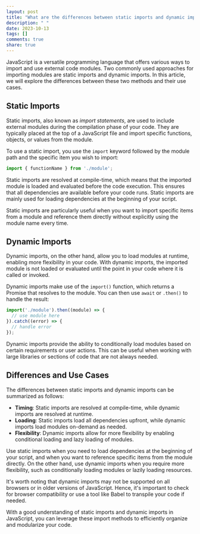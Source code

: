```yaml
---
layout: post
title: "What are the differences between static imports and dynamic imports in JavaScript?"
description: " "
date: 2023-10-13
tags: []
comments: true
share: true
---
```


JavaScript is a versatile programming language that offers various ways to import and use external code modules. Two commonly used approaches for importing modules are static imports and dynamic imports. In this article, we will explore the differences between these two methods and their use cases.

## Static Imports

Static imports, also known as *import statements*, are used to include external modules during the compilation phase of your code. They are typically placed at the top of a JavaScript file and import specific functions, objects, or values from the module.

To use a static import, you use the `import` keyword followed by the module path and the specific item you wish to import:

```javascript
import { functionName } from './module';
```

Static imports are resolved at compile-time, which means that the imported module is loaded and evaluated before the code execution. This ensures that all dependencies are available before your code runs. Static imports are mainly used for loading dependencies at the beginning of your script.

Static imports are particularly useful when you want to import specific items from a module and reference them directly without explicitly using the module name every time.

## Dynamic Imports

Dynamic imports, on the other hand, allow you to load modules at runtime, enabling more flexibility in your code. With dynamic imports, the imported module is not loaded or evaluated until the point in your code where it is called or invoked.

Dynamic imports make use of the `import()` function, which returns a Promise that resolves to the module. You can then use `await` or `.then()` to handle the result:

```javascript
import('./module').then((module) => {
  // use module here
}).catch((error) => {
  // handle error
});
```

Dynamic imports provide the ability to conditionally load modules based on certain requirements or user actions. This can be useful when working with large libraries or sections of code that are not always needed.

## Differences and Use Cases

The differences between static imports and dynamic imports can be summarized as follows:

- **Timing**: Static imports are resolved at compile-time, while dynamic imports are resolved at runtime.
- **Loading**: Static imports load all dependencies upfront, while dynamic imports load modules on-demand as needed.
- **Flexibility**: Dynamic imports allow for more flexibility by enabling conditional loading and lazy loading of modules.

Use static imports when you need to load dependencies at the beginning of your script, and when you want to reference specific items from the module directly. On the other hand, use dynamic imports when you require more flexibility, such as conditionally loading modules or lazily loading resources.

It's worth noting that dynamic imports may not be supported on all browsers or in older versions of JavaScript. Hence, it's important to check for browser compatibility or use a tool like Babel to transpile your code if needed.

With a good understanding of static imports and dynamic imports in JavaScript, you can leverage these import methods to efficiently organize and modularize your code.